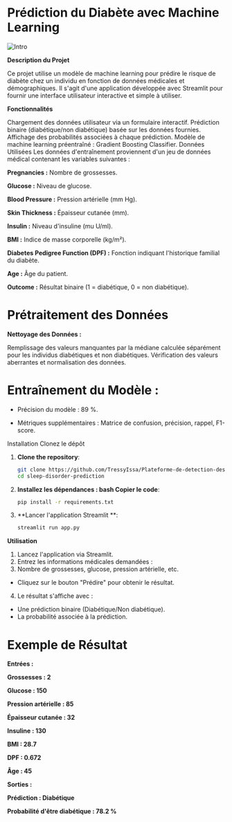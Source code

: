 # Prédiction du Diabète avec Machine Learning
![Intro](https://github.com/user-attachments/assets/f979b44e-cce8-41a6-a11f-75d284d12232)

**Description du Projet**

Ce projet utilise un modèle de machine learning pour prédire le risque de diabète chez un individu en fonction de données médicales et démographiques.
Il s'agit d'une application développée avec Streamlit pour fournir une interface utilisateur interactive et simple à utiliser.

**Fonctionnalités**

Chargement des données utilisateur via un formulaire interactif.
Prédiction binaire (diabétique/non diabétique) basée sur les données fournies.
Affichage des probabilités associées à chaque prédiction.
Modèle de machine learning préentraîné : Gradient Boosting Classifier.
Données Utilisées
Les données d'entraînement proviennent d'un jeu de données médical contenant les variables suivantes :

**Pregnancies :** Nombre de grossesses.

**Glucose :** Niveau de glucose.

**Blood Pressure :** Pression artérielle (mm Hg).

**Skin Thickness :** Épaisseur cutanée (mm).

**Insulin :** Niveau d'insuline (mu U/ml).

**BMI :** Indice de masse corporelle (kg/m²).

**Diabetes Pedigree Function (DPF) :** Fonction indiquant l'historique familial du diabète.

**Age :** Âge du patient.

**Outcome :** Résultat binaire (1 = diabétique, 0 = non diabétique).

# Prétraitement des Données

**Nettoyage des Données :**

Remplissage des valeurs manquantes par la médiane calculée séparément pour les individus diabétiques et non diabétiques.
Vérification des valeurs aberrantes et normalisation des données.

# Entraînement du Modèle :

- Précision du modèle : 89 %.
  
- Métriques supplémentaires : Matrice de confusion, précision, rappel, F1-score.

Installation
Clonez le dépôt

1. **Clone the repository**:

   ```bash
   git clone https://github.com/TressyIssa/Plateforme-de-detection-des-anomalies-du-sommeil.git
   cd sleep-disorder-prediction
   ```

2. **Installez les dépendances : bash Copier le code**:

   ```bash
   pip install -r requirements.txt
   ```
3. **Lancer l'application Streamlit **:

   ```bash
   streamlit run app.py
   ```
**Utilisation**

1. Lancez l'application via Streamlit.
2. Entrez les informations médicales demandées :
3. Nombre de grossesses, glucose, pression artérielle, etc.
  - Cliquez sur le bouton "Prédire" pour obtenir le résultat.
4. Le résultat s'affiche avec :
  - Une prédiction binaire (Diabétique/Non diabétique).
  - La probabilité associée à la prédiction.

# Exemple de Résultat

**Entrées :**

**Grossesses : 2**

**Glucose : 150**

**Pression artérielle : 85**

**Épaisseur cutanée : 32**

**Insuline : 130**

**BMI : 28.7**

**DPF : 0.672**

**Âge : 45**

**Sorties :**

**Prédiction : Diabétique**

**Probabilité d'être diabétique : 78.2 %**
